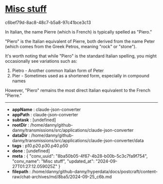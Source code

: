 # [Misc stuff](https://claude.ai/chat/8ba50b05-4f67-4b28-b00b-5c3c7fa9f754)

c6bef79d-8ac8-48c7-b5a8-97c41bce3c13

 In Italian, the name Pierre (which is French) is typically spelled as "Piero."

"Piero" is the Italian equivalent of Pierre, both derived from the name Peter (which comes from the Greek Petros, meaning "rock" or "stone"). 

It's worth noting that while "Piero" is the standard Italian spelling, you might occasionally see variations such as:

1. Pietro - Another common Italian form of Peter
2. Pier - Sometimes used as a shortened form, especially in compound names

However, "Piero" remains the most direct Italian equivalent to the French "Pierre."

---

* **appName** : claude-json-converter
* **appPath** : claude-json-converter
* **subtask** : [undefined]
* **rootDir** : /home/danny/github-danny/transmissions/src/applications/claude-json-converter
* **dataDir** : /home/danny/github-danny/transmissions/src/applications/claude-json-converter/data
* **tags** : p10.p20.p30.p40.p50
* **done** : [undefined]
* **meta** : {
  "conv_uuid": "8ba50b05-4f67-4b28-b00b-5c3c7fa9f754",
  "conv_name": "Misc stuff",
  "updated_at": "2024-09-27T01:27:12.059025Z"
}
* **filepath** : /home/danny/github-danny/hyperdata/docs/postcraft/content-raw/chat-archives/md/8ba5/2024-09-25_c6b.md